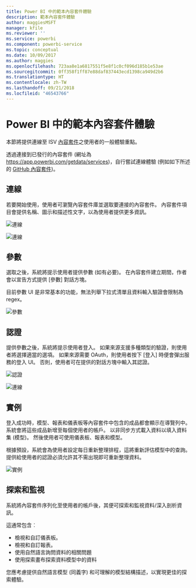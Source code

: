 ```yaml
---
title: Power BI 中的範本內容套件體驗
description: 範本內容套件體驗
author: maggiesMSFT
manager: kfile
ms.reviewer: ''
ms.service: powerbi
ms.component: powerbi-service
ms.topic: conceptual
ms.date: 10/09/2017
ms.author: maggies
ms.openlocfilehash: 723aa8e1a6817551f5e8f1c0cf096d185b1e53ae
ms.sourcegitcommit: 0ff358f1ff87e88daf837443ecd1398ca949d2b6
ms.translationtype: HT
ms.contentlocale: zh-TW
ms.lasthandoff: 09/21/2018
ms.locfileid: "46543766"
---
```

# <a name="template-content-pack-experiences-in-power-bi"></a>Power BI 中的範本內容套件體驗
本節將提供連線至 ISV [內容套件](consumer/end-user-connect-to-services.md)之使用者的一般體驗重點。

透過連接到已發行的內容套件 (網址為 https://app.powerbi.com/getdata/services)，自行嘗試連線體驗 (例如如下所述的 [GitHub 內容套件](https://app.powerbi.com/getdata/services/github))。

## <a name="connect"></a>連線
若要開始使用，使用者可瀏覽內容套件庫並選取要連接的內容套件。 內容套件項目會提供名稱、圖示和描述性文字，以為使用者提供更多資訊。

![連線](media/template-content-pack-experience/github_data.png)

![連線](media/template-content-pack-experience/github_connect.png)

## <a name="parameters"></a>參數
選取之後，系統將提示使用者提供參數 (如有必要)。 在內容套件建立期間，作者會以宣告方式提供 [參數] 對話方塊。

目前參數 UI 是非常基本的功能，無法列舉下拉式清單且資料輸入驗證會限制為 regex。

![參數](media/template-content-pack-experience/github_params.png)

## <a name="credentials"></a>認證
提供參數之後，系統將提示使用者登入。  如果來源支援多種類型的驗證，則使用者將選擇適當的選項。 如果來源需要 OAuth，則使用者按下 [登入] 時便會彈出服務的登入 UI。  否則，使用者可在提供的對話方塊中輸入其認證。

![認證](media/template-content-pack-experience/github_login.png)

![連線](media/template-content-pack-experience/github_creds2.png)

## <a name="instantiation"></a>實例
登入成功時，模型、報表和儀表板等內容套件中包含的成品都會顯示在導覽列中。  系統會將這些成品新增至每個使用者的帳戶。  以非同步方式載入資料以填入資料集 (模型)。  然後使用者可使用儀表板、報表和模型。

根據預設，系統會為使用者設定每日重新整理排程，這將重新評估模型中的查詢。  提供給使用者的認證必須允許其不需出現即可重新整理資料。

![實例](media/template-content-pack-experience/github_dashboard.png)

## <a name="exploration-and-monitoring"></a>探索和監視
系統將內容套件序列化至使用者的帳戶後，其便可探索和監視資料/深入剖析資訊。

這通常包含︰

* 檢視和自訂儀表板。
* 檢視和自訂報表。
* 使用自然語言詢問資料的相關問題
* 使用探索畫布探索資料模型中的資料

您應考慮提供自然語言模型 (同義字) 和可理解的模型結構描述，以實現更佳的探索體驗。

